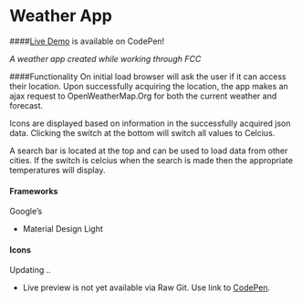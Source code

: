 # Weather App
####[Live Demo](http://codepen.io/MirPresT/full/oXJOqW) is available on CodePen!

*A weather app created while working through FCC*

####Functionality
On initial load browser will ask the user if it can access their location. Upon successfully acquiring the location, the app makes an ajax request to OpenWeatherMap.Org for both the current weather and forecast.

Icons are displayed based on information in the successfully acquired json data.
Clicking the switch at the bottom will switch all values to Celcius.

A search bar is located at the top and can be used to load data from other cities. If the switch is celcius when the search is made then the appropriate temperatures will display.

#### Frameworks
Google’s
* Material Design Light

#### Icons
Updating ..

* Live preview is not yet available via Raw Git. Use link to [CodePen](http://codepen.io/MirPresT/full/oXJOqW).
